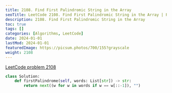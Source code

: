 ```yaml
---
title: 2108. Find First Palindromic String in the Array
seoTitle: LeetCode 2108. Find First Palindromic String in the Array | Python solution and explanation
description: 2108. Find First Palindromic String in the Array
toc: true
tags: []
categories: [Algorithms, LeetCode]
date: 2024-01-01
lastMod: 2024-01-01
featuredImage: https://picsum.photos/700/155?grayscale
weight: 2108
---
```


[LeetCode problem 2108](https://leetcode.com/problems/find-first-palindromic-string-in-the-array/)

```python
class Solution:
    def firstPalindrome(self, words: List[str]) -> str:
        return next((w for w in words if w == w[::-1]), "")
```
